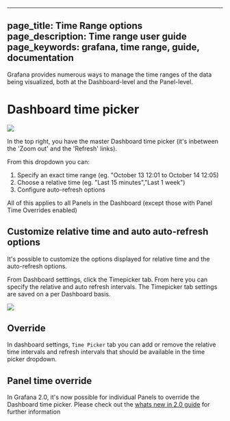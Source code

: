 ----
page_title: Time Range options
page_description: Time range user guide
page_keywords: grafana, time range, guide, documentation
---

Grafana provides numerous ways to manage the time ranges of the data being visualized, both at the Dashboard-level and the Panel-level.

# Dashboard time picker

![](/img/v1/time_range_controls.png)

In the top right, you have the master Dashboard time picker (it's inbetween the 'Zoom out' and the 'Refresh' links).

From this dropdown you can:

1. Specify an exact time range (eg. "October 13 12:01 to October 14 12:05)
2. Choose a relative time (eg. "Last 15 minutes","Last 1 week")
3. Configure auto-refresh options

All of this applies to all Panels in the Dashboard (except those with Panel Time Overrides enabled)

## Customize relative time and auto auto-refresh options

It's possible to customize the options displayed for relative time and the auto-refresh options. 

From Dashboard setttings, click the Timepicker tab. From here you can specify the relative and auto refresh intervals. The Timepicker tab settings are saved on a per Dashboard basis.

![](/img/v1/timepicker_editor.png)

## Override 

In dashboard settings, `Time Picker` tab you can add or remove the relative time intervals and refresh intervals
that should be available in the time picker dropdown.

## Panel time override 

In Grafana 2.0, it's now possible for individual Panels to override the Dashboard time picker. Please check out the [whats new in 2.0 guide](../guides/whats-new-in-v2/) for further information
